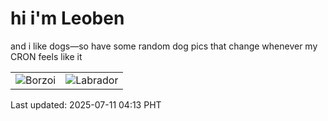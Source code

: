 # hi i'm Leoben

and i like dogs—so have some random dog pics that change whenever my CRON feels like it

|  |  |
|--------|----------|
| ![Borzoi](https://random-dog-vercel.vercel.app/api/random-borzoi?v=1752178431) | ![Labrador](https://random-dog-vercel.vercel.app/api/random-labrador?v=1752178431) |

Last updated: 2025-07-11 04:13 PHT
